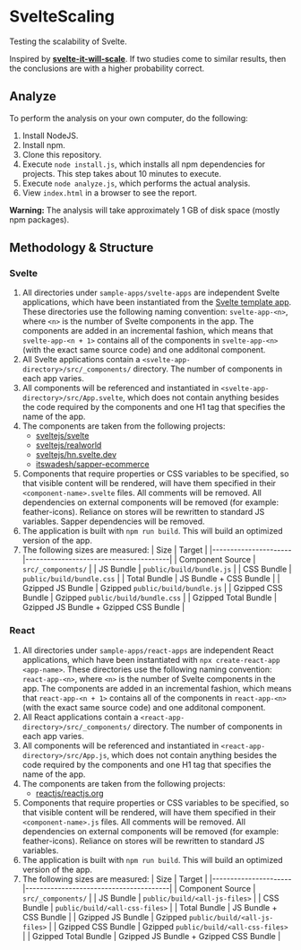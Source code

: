 # SvelteScaling
Testing the scalability of Svelte.

Inspired by **[svelte-it-will-scale](https://github.com/halfnelson/svelte-it-will-scale)**. If two studies come to similar results, then the conclusions are with a higher probability correct.

## Analyze

To perform the analysis on your own computer, do the following: 

1. Install NodeJS.
2. Install npm.
3. Clone this repository.
4. Execute `node install.js`, which installs all npm dependencies for projects. This step takes about 10 minutes to execute.
5. Execute `node analyze.js`, which performs the actual analysis.
6. View `index.html` in a browser to see the report.

**Warning:** The analysis will take approximately 1 GB of disk space (mostly npm packages). 

## Methodology & Structure

### Svelte
1. All directories under `sample-apps/svelte-apps` are independent Svelte applications, which have been instantiated from the [Svelte template app](https://github.com/sveltejs/template). These directories use the following naming convention: `svelte-app-<n>`, where `<n>` is the number of Svelte components in the app. The components are added in an incremental fashion, which means that `svelte-app-<n + 1>` contains all of the components in `svelte-app-<n>` (with the exact same source code) and one additonal component.
2. All Svelte applications contain a `<svelte-app-directory>/src/_components/` directory. The number of components in each app varies.
3. All components will be referenced and instantiated in `<svelte-app-directory>/src/App.svelte`, which does not contain anything besides the code required by the components and one H1 tag that specifies the name of the app.
4. The components are taken from the following projects:
    + [sveltejs/svelte](https://github.com/sveltejs/svelte)
    + [sveltejs/realworld](https://github.com/sveltejs/realworld)
    + [sveltejs/hn.svelte.dev](https://github.com/sveltejs/hn.svelte.dev)
    + [itswadesh/sapper-ecommerce](https://github.com/itswadesh/sapper-ecommerce)
5. Components that require properties or CSS variables to be specified, so that visible content will be rendered, will have them specified in their `<component-name>.svelte` files. All comments will be removed. All dependencies on external components will be removed (for example: feather-icons). Reliance on stores will be rewritten to standard JS variables. Sapper dependencies will be removed.
6. The application is built with `npm run build`. This will build an optimized version of the app.
7. The following sizes are measured:
    | Size                 | Target                                 |
    |----------------------|----------------------------------------|
    | Component Source     | `src/_components/`                     |
    | JS Bundle            | `public/build/bundle.js`               |
    | CSS Bundle           | `public/build/bundle.css`              |
    | Total Bundle         | JS Bundle + CSS Bundle                 |
    | Gzipped JS Bundle    | Gzipped `public/build/bundle.js`       |
    | Gzipped CSS Bundle   | Gzipped `public/build/bundle.css`      |
    | Gzipped Total Bundle | Gzipped JS Bundle + Gzipped CSS Bundle |

### React

1. All directories under `sample-apps/react-apps` are independent React applications, which have been instantiated with `npx create-react-app <app-name>`. These directories use the following naming convention: `react-app-<n>`, where `<n>` is the number of Svelte components in the app. The components are added in an incremental fashion, which means that `react-app-<n + 1>` contains all of the components in `react-app-<n>` (with the exact same source code) and one additonal component.
2. All React applications contain a `<react-app-directory>/src/_components/` directory. The number of components in each app varies.
3. All components will be referenced and instantiated in `<react-app-directory>/src/App.js`, which does not contain anything besides the code required by the components and one H1 tag that specifies the name of the app.
4. The components are taken from the following projects:
    + [reactjs/reactjs.org](https://github.com/reactjs/reactjs.org)
5. Components that require properties or CSS variables to be specified, so that visible content will be rendered, will have them specified in their `<component-name>.js` files. All comments will be removed. All dependencies on external components will be removed (for example: feather-icons). Reliance on stores will be rewritten to standard JS variables. 
6. The application is built with `npm run build`. This will build an optimized version of the app.
7. The following sizes are measured:
    | Size                 | Target                                 |
    |----------------------|----------------------------------------|
    | Component Source     | `src/_components/`                     |
    | JS Bundle            | `public/build/<all-js-files>`          |
    | CSS Bundle           | `public/build/<all-css-files>`         |
    | Total Bundle         | JS Bundle + CSS Bundle                 |
    | Gzipped JS Bundle    | Gzipped `public/build/<all-js-files>`  |
    | Gzipped CSS Bundle   | Gzipped `public/build/<all-css-files>` |
    | Gzipped Total Bundle | Gzipped JS Bundle + Gzipped CSS Bundle |
